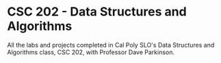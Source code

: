 # CSC 202 - Data Structures and Algorithms
All the labs and projects completed in Cal Poly SLO's Data Structures and Algorithms class, CSC 202, with Professor Dave Parkinson. 
